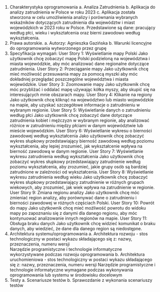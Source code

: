 1. Charakterystyka oprogramowania 
  a. Analiza Zatrudnienia
  b. Aplikacja do analizy zatrudnienia w Polsce w roku 2023
  c. Aplikacja została stworzona w celu umożliwienia analizy i porównania wybranych wskaźników dotyczących zatrudnienia dla województw i miast wojewódzkich w 2023 roku w Polsce.
     Przedstawione są dane: pracujący według płci, wieku i wykształcenia oraz bierni zawodowo według wykształcenia.
3. Prawa autorskie. 
  a. Autorzy: Agnieszka Gazińska
  b. Warunki licencyjne do oprogramowania wytworzonego przez grupę 
4. Specyfikacja wymagań:
  User Story 1: Wyświetlanie mapy Polski
      Jako użytkownik chcę zobaczyć mapę Polski podzieloną na województwa i miasta wojewódzkie, aby móc analizować dane regionalne dotyczące zatrudnienia.
  User Story 2: Przeciąganie mapy
        Jako użytkownik chcę mieć możliwość przesuwania mapy za pomocą myszki aby móc dokładniej przeglądać poszczególne województwa i miasta wojewódzkie.
  User Story 3: Zoomowanie mapy
        Jako użytkownik chcę móc przybliżać i oddalać mapę używając kółka myszy, aby skupić się na interesujących mnie obszarach mapy.
  User Story 4: Klikanie na regiony
        Jako użytkownik chcę kliknąć na województwo lub miasto wojewódzkie na mapie, aby uzyskać szczegółowe informacje o zatrudnieniu w wybranym regionie.
  User Story 5: Wyświetlanie danych o zatrudnieniu według płci
        Jako użytkownik chcę zobaczyć dane dotyczące zatrudnienia kobiet i mężczyzn w wybranym regionie, aby analizować różnice w zatrudnieniu między płciami w danym województwie lub mieście wojewódzkim.
  User Story 6: Wyświetlanie wykresu o bierności zawodowej według wykształcenia
        Jako użytkownik chcę zobaczyć wykres słupkowy przedstawiający bierność zawodową według poziomu wykształcenia, aby lepiej zrozumieć, jak wykształcenie wpływa na bierność zawodową w danym regionie.
  User Story 7: Wyświetlanie wykresu zatrudnienia według wykształcenia
        Jako użytkownik chcę zobaczyć wykres słupkowy przedstawiający zatrudnienie według poziomu wykształcenia, aby zrozumieć, jakie grupy osób są bardziej zatrudnione w zależności od wykształcenia.
  User Story 8: Wyświetlanie wykresu zatrudnienia według wieku
        Jako użytkownik chcę zobaczyć wykres słupkowy przedstawiający zatrudnienie w różnych grupach wiekowych, aby zrozumieć, jak wiek wpływa na zatrudnienie w regionie.
  User Story 9: Zmiana regionu analizy
        Jako użytkownik chcę móc zmieniać region analizy, aby porównywać dane o zatrudnieniu i bierności zawodowej w różnych częściach Polski.
  User Story 10: Powrót do mapy
        Jako użytkownik chcę mieć możliwość powrotu do widoku mapy po zapoznaniu się z danymi dla danego regionu, aby móc kontynuować analizowanie innych regionów na mapie.
  User Story 11: Obsługa braku danych
        Jako użytkownik chcę widzieć komunikat o braku danych, aby wiedzieć, że dane dla danego region są niedostępne.
5. Architektura systemu/oprogramowania 
a. Architektura rozwoju - stos technologiczny w postaci wykazu 
składającego się z: nazwy, przeznaczenia, numeru wersji  
Narzędzie programistyczne i technologie informatyczne wykorzystywane 
podczas rozwoju oprogramowania 
b. Architektura uruchomieniowa - stos technologiczny w postaci wykazu 
składającego się z: nazwy, przeznaczenia, numeru wersji 
Narzędzie programistyczne i technologie informatyczne wymagane podczas 
wykonywania oprogramowania lub systemu w środowisku docelowym  
6. Testy 
a. Scenariusze testów 
b. Sprawozdanie z wykonania scenariuszy testów
